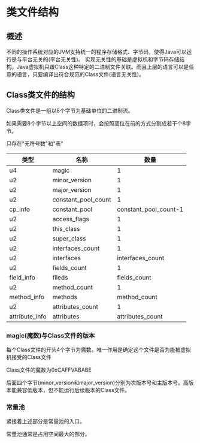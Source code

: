 # 类文件结构

## 概述

不同的操作系统对应的JVM支持统一的程序存储格式、字节码，使得Java可以运行是与平台无关的(平台无关性)。
实现无关性的基础是虚拟机和字节码存储结构。Java虚拟机只跟Class这种特定的二进制文件关联。而且上层的语言可以是任意的语言，只要编译出符合规范的Class文件(语言无关性)。

## Class类文件的结构

Class类文件是一组以8个字节为基础单位的二进制流。

如果需要8个字节以上空间的数据项时，会按照高位在前的方式分割成若干个8字节。

只存在"无符号数"和"表"

| 类型           | 名称                | 数量                  |
| -------------- | ------------------- | --------------------- |
| u4             | magic               | 1                     |
| u2             | minor_version       | 1                     |
| u2             | major_version       | 1                     |
| u2             | constant_pool_count | 1                     |
| cp_info        | constant_pool       | constant_pool_count-1 |
| u2             | access_flags        | 1                     |
| u2             | this_class          | 1                     |
| u2             | super_class         | 1                     |
| u2             | interfaces_count    | 1                     |
| u2             | interfaces          | interfaces_count      |
| u2             | fields_count        | 1                     |
| field_info     | fileds              | fields_count          |
| u2             | method_count        | 1                     |
| method_info    | methods             | method_count          |
| u2             | attributes_count    | 1                     |
| attribute_info | attributes          | attributes_count      |

### magic(魔数)与Class文件的版本

每个Class文件的开头4个字节为魔数。唯一作用是确定这个文件是否为能被虚拟机接受的Class文件

Class文件的魔数为0xCAFFVABABE

后面四个字节(minor_version和major_version)分别为次版本号和主版本号。高版本能兼容低版本，但不能运行后续版本的Class文件。

### 常量池

紧接着上述部分是常量池的入口。

常量池通常是占用空间最大的部分。

